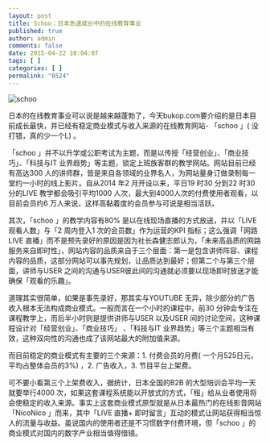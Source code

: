 ```yaml
---
layout: post
title: Schoo：日本急速成长中的在线教育事业
published: true
author: admin
comments: false
date: 2015-04-22 10:04:07
tags: [ ]
categories: [ ]
permalink: "6524"
---
```

![schoo][1]

日本的在线教育事业可以说是越来越蓬勃了，今天bukop.com要介绍的是日本目前成长最快，并已经有稳定商业模式与收入来源的在线教育网站- 「schoo 」( 没打错，真的少一个L) 。

「schoo 」并不以升学或公职考试为主题，而是以传授「经营创业」、「商业技巧」、「科技与IT 业界趋势」等主题，锁定上班族客群的教学网站。网站目前已经有高达300 人的讲师群，皆是来自各领域的业界名人，为网站量身订做录制每一堂约一小时的线上影片。自从2014 年2 月开设以来，平日19 时30 分到22 时30 分的LIVE 教学都会吸引平均1000 人次，最大到4000人次的付费使用者观看，以目前会员约6 万人来说，这样高黏着度的会员参与可说是相当活跃。

其次，「schoo 」的教学内容有80% 是以在线现场直播的方式放送，并以「LIVE 观看人数」与「2 周内登入1 次的会员数」作为运营的KPI 指标；这么强调「网路LIVE 直播」而不是预先录好的原因是因为社长森健志郎认为，「未来高品质的网路服务来自即时性」，网站内容的品质来自于三个层面：第一是包含讲师阵容、课程内容的品质，这部分网站可以事先规划，让品质达到最好；但第二个与第三个层面，讲师与USER 之间的沟通与USER彼此间的沟通就必须要以现场即时放送才能确保「观看的乐趣」。

道理其实很简单，如果是事先录好，那其实与YOUTUBE 无异，除少部分的广告收入根本无法构成商业模式。一般而言在一个小时的课程中，前30 分钟会专注在课程教学上，而后半小时则是提供讲师与USER 以及USER 间的讨论空间，这种课程设计对「经营创业」、「商业技巧」 、「科技与IT 业界趋势」等三个主题相当有效，这种双向性的沟通也成了该网站最大的附加值来源。

而目前稳定的商业模式有主要的三个来源：1. 付费会员的月费( 一个月525日元，平均占整体会员的3%) ，2. 广告收入，3. 节目平台上架费。

可不要小看第三个上架费收入，据统计，日本全国的B2B 的大型培训会平均一天就要举行4000 次，如果这套课程系统能以开放式的方式，「租」给从业者使用将会使稳定的收入来源。事实上这套商业模式原型就是从日本最热门的在线影音网站「NicoNico 」而来，其中「LIVE 直播+ 即时留言」互动的模式让网站获得相当惊人的流量与收益。虽说国内的使用者还是不习惯数字付费环境，但「schoo 」的商业模式对国内的数字产业相当值得借镜。

 [1]: http://yongz.com/yz/wp-content/uploads/2015/04/2f393dd4ac5e79fc4f86b64b86874832.jpg